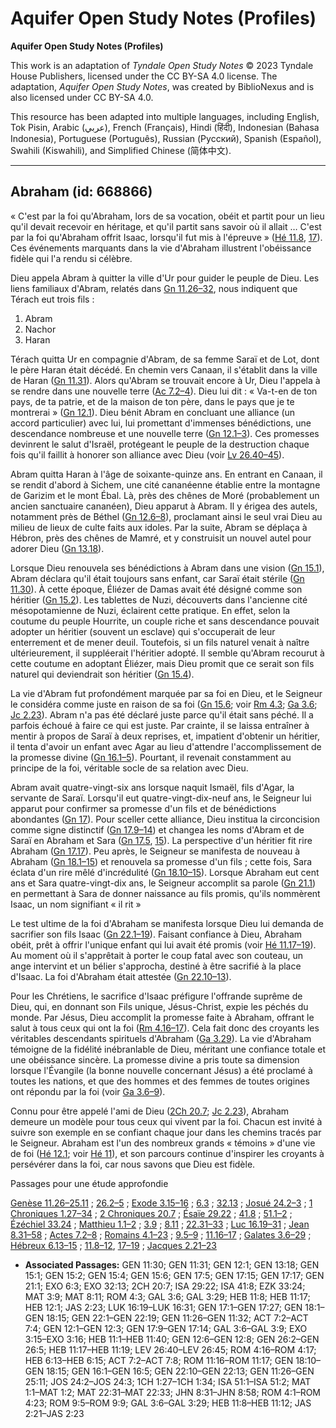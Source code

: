 # Aquifer Open Study Notes (Profiles)

**Aquifer Open Study Notes (Profiles)**

This work is an adaptation of *Tyndale Open Study Notes* © 2023 Tyndale House Publishers, licensed under the CC BY\-SA 4\.0 license. The adaptation, *Aquifer Open Study Notes*, was created by BiblioNexus and is also licensed under CC BY\-SA 4\.0\.

This resource has been adapted into multiple languages, including English, Tok Pisin, Arabic (عربي), French (Français), Hindi (हिंदी), Indonesian (Bahasa Indonesia), Portuguese (Português), Russian (Русский), Spanish (Español), Swahili (Kiswahili), and Simplified Chinese (简体中文).



--------------------------------

## Abraham (id: 668866)

« C'est par la foi qu'Abraham, lors de sa vocation, obéit et partit pour un lieu qu'il devait recevoir en héritage, et qu'il partit sans savoir où il allait … C'est par la foi qu'Abraham offrit Isaac, lorsqu'il fut mis à l'épreuve » ([Hé 11\.8](https://ref.ly/Heb11:8), [17](https://ref.ly/Heb11:17)). Ces événements marquants dans la vie d'Abraham illustrent l'obéissance fidèle qui l'a rendu si célèbre. 

Dieu appela Abram à quitter la ville d'Ur pour guider le peuple de Dieu. Les liens familiaux d'Abram, relatés dans [Gn 11\.26–32](https://ref.ly/Gen11:26-Gen11:32), nous indiquent que Térach eut trois fils :

1. Abram
2. Nachor
3. Haran

Térach quitta Ur en compagnie d'Abram, de sa femme Saraï et de Lot, dont le père Haran était décédé. En chemin vers Canaan, il s'établit dans la ville de Haran ([Gn 11\.31](https://ref.ly/Gen11:31)). Alors qu'Abram se trouvait encore à Ur, Dieu l'appela à se rendre dans une nouvelle terre ([Ac 7\.2–4](https://ref.ly/Acts7:2-Acts7:4)). Dieu lui dit : « Va\-t\-en de ton pays, de ta patrie, et de la maison de ton père, dans le pays que je te montrerai » ([Gn 12\.1](https://ref.ly/Gen12:1)). Dieu bénit Abram en concluant une alliance (un accord particulier) avec lui, lui promettant d'immenses bénédictions, une descendance nombreuse et une nouvelle terre ([Gn 12\.1–3](https://ref.ly/Gen12:1-Gen12:3)). Ces promesses devinrent le salut d'Israël, protégeant le peuple de la destruction chaque fois qu'il faillit à honorer son alliance avec Dieu (voir [Lv 26\.40–45](https://ref.ly/Lev26:40-Lev26:45)).

Abram quitta Haran à l'âge de soixante\-quinze ans. En entrant en Canaan, il se rendit d'abord à Sichem, une cité cananéenne établie entre la montagne de Garizim et le mont Ébal. Là, près des chênes de Moré (probablement un ancien sanctuaire cananéen), Dieu apparut à Abram. Il y érigea des autels, notamment près de Béthel ([Gn 12\.6–8](https://ref.ly/Gen12:6-Gen12:8)), proclamant ainsi le seul vrai Dieu au milieu de lieux de culte faits aux idoles. Par la suite, Abram se déplaça à Hébron, près des chênes de Mamré, et y construisit un nouvel autel pour adorer Dieu ([Gn 13\.18](https://ref.ly/Gen13:18)).

Lorsque Dieu renouvela ses bénédictions à Abram dans une vision ([Gn 15\.1](https://ref.ly/Gen15:1)), Abram déclara qu'il était toujours sans enfant, car Saraï était stérile ([Gn 11\.30](https://ref.ly/Gen11:30)). À cette époque, Éliézer de Damas avait été désigné comme son héritier ([Gn 15\.2](https://ref.ly/Gen15:2)). Les tablettes de Nuzi, découverts dans l'ancienne cité mésopotamienne de Nuzi, éclairent cette pratique. En effet, selon la coutume du peuple Hourrite, un couple riche et sans descendance pouvait adopter un héritier (souvent un esclave) qui s'occuperait de leur enterrement et de mener deuil. Toutefois, si un fils naturel venait à naître ultérieurement, il suppléerait l'héritier adopté. Il semble qu'Abram recourut à cette coutume en adoptant Éliézer, mais Dieu promit que ce serait son fils naturel qui deviendrait son héritier ([Gn 15\.4](https://ref.ly/Gen15:4)).

La vie d'Abram fut profondément marquée par sa foi en Dieu, et le Seigneur le considéra comme juste en raison de sa foi ([Gn 15\.6](https://ref.ly/Gen15:6); voir [Rm 4\.3](https://ref.ly/Rom4:3); [Ga 3\.6](https://ref.ly/Gal3:6); [Jc 2\.23](https://ref.ly/Jas2:23)). Abram n'a pas été déclaré juste parce qu'il était sans péché. Il a parfois échoué à faire ce qui est juste. Par crainte, il se laissa entraîner à mentir à propos de Saraï à deux reprises, et, impatient d'obtenir un héritier, il tenta d'avoir un enfant avec Agar au lieu d'attendre l'accomplissement de la promesse divine ([Gn 16\.1–5](https://ref.ly/Gen16:1-Gen16:5)). Pourtant, il revenait constamment au principe de la foi, véritable socle de sa relation avec Dieu.

Abram avait quatre\-vingt\-six ans lorsque naquit Ismaël, fils d'Agar, la servante de Saraï. Lorsqu'il eut quatre\-vingt\-dix\-neuf ans, le Seigneur lui apparut pour confirmer sa promesse d'un fils et de bénédictions abondantes ([Gn 17](https://ref.ly/Gen17:1-Gen17:27)). Pour sceller cette alliance, Dieu institua la circoncision comme signe distinctif ([Gn 17\.9–14](https://ref.ly/Gen17:9-Gen17:14)) et changea les noms d'Abram et de Saraï en Abraham et Sara ([Gn 17\.5](https://ref.ly/Gen17:5), [15](https://ref.ly/Gen17:15)). La perspective d'un héritier fit rire Abraham ([Gn 17\.17](https://ref.ly/Gen17:17)). Peu après, le Seigneur se manifesta de nouveau à Abraham ([Gn 18\.1–15](https://ref.ly/Gen18:1-Gen18:15)) et renouvela sa promesse d'un fils ; cette fois, Sara éclata d'un rire mêlé d'incrédulité ([Gn 18\.10–15](https://ref.ly/Gen18:10-Gen18:15)). Lorsque Abraham eut cent ans et Sara quatre\-vingt\-dix ans, le Seigneur accomplit sa parole ([Gn 21\.1](https://ref.ly/Gen21:1)) en permettant à Sara de donner naissance au fils promis, qu'ils nommèrent Isaac, un nom signifiant « il rit »

Le test ultime de la foi d'Abraham se manifesta lorsque Dieu lui demanda de sacrifier son fils Isaac ([Gn 22\.1–19](https://ref.ly/Gen22:1-Gen22:19)). Faisant confiance à Dieu, Abraham obéit, prêt à offrir l'unique enfant qui lui avait été promis (voir [Hé 11\.17–19](https://ref.ly/Heb11:17-Heb11:19)). Au moment où il s'apprêtait à porter le coup fatal avec son couteau, un ange intervint et un bélier s'approcha, destiné à être sacrifié à la place d'Isaac. La foi d'Abraham était attestée ([Gn 22\.10–13](https://ref.ly/Gen22:10-Gen22:13)).

Pour les Chrétiens, le sacrifice d'Isaac préfigure l'offrande suprême de Dieu, qui, en donnant son Fils unique, Jésus\-Christ, expie les péchés du monde. Par Jésus, Dieu accomplit la promesse faite à Abraham, offrant le salut à tous ceux qui ont la foi ([Rm 4\.16–17](https://ref.ly/Rom4:16-Rom4:17)). Cela fait donc des croyants les véritables descendants spirituels d'Abraham ([Ga 3\.29](https://ref.ly/Gal3:29)). La vie d'Abraham témoigne de la fidélité inébranlable de Dieu, méritant une confiance totale et une obéissance sincère. La promesse divine a pris toute sa dimension lorsque l'Évangile (la bonne nouvelle concernant Jésus) a été proclamé à toutes les nations, et que des hommes et des femmes de toutes origines ont répondu par la foi (voir [Ga 3\.6–9](https://ref.ly/Gal3:6-Gal3:9)).

Connu pour être appelé l'ami de Dieu ([2Ch 20\.7](https://ref.ly/2Chr20:7); [Jc 2\.23](https://ref.ly/Jas2:23)), Abraham demeure un modèle pour tous ceux qui vivent par la foi. Chacun est invité à suivre son exemple en se confiant chaque jour dans les chemins tracés par le Seigneur. Abraham est l'un des nombreux grands « témoins » d'une vie de foi ([Hé 12\.1](https://ref.ly/Heb12:1); voir [Hé 11](https://ref.ly/Heb11:1-Heb11:40)), et son parcours continue d'inspirer les croyants à persévérer dans la foi, car nous savons que Dieu est fidèle.

Passages pour une étude approfondie

[Genèse 11\.26–25\.11](https://ref.ly/Gen11:26-Gen25:11) ; [26\.2–5](https://ref.ly/Gen26:2-Gen26:5) ; [Exode 3\.15–16](https://ref.ly/Exod3:15-Exod3:16) ; [6\.3](https://ref.ly/Exod6:3) ; [32\.13](https://ref.ly/Exod32:13) ; [Josué 24\.2–3](https://ref.ly/Josh24:2-Josh24:3) ; [1 Chroniques 1\.27–34](https://ref.ly/1Chr1:27-1Chr1:34) ; [2 Chroniques 20\.7](https://ref.ly/2Chr20:7) ; [Ésaïe 29\.22](https://ref.ly/Isa29:22) ; [41\.8](https://ref.ly/Isa41:8) ; [51\.1–2](https://ref.ly/Isa51:1-Isa51:2) ; [Ézéchiel 33\.24](https://ref.ly/Ezek33:24) ; [Matthieu 1\.1–2](https://ref.ly/Matt1:1-Matt1:2) ; [3\.9](https://ref.ly/Matt3:9) ; [8\.11](https://ref.ly/Matt8:11) ; [22\.31–33](https://ref.ly/Matt22:31-Matt22:33) ; [Luc 16\.19–31](https://ref.ly/Luke16:19-Luke16:31) ; [Jean 8\.31–58](https://ref.ly/John8:31-John8:58) ; [Actes 7\.2–8](https://ref.ly/Acts7:2-Acts7:8) ; [Romains 4\.1–23](https://ref.ly/Rom4:1-Rom4:23) ; [9\.5–9](https://ref.ly/Rom9:5-Rom9:9) ; [11\.16–17](https://ref.ly/Rom11:16-Rom11:17) ; [Galates 3\.6–29](https://ref.ly/Gal3:6-Gal3:29) ; [Hébreux 6\.13–15](https://ref.ly/Heb6:13-Heb6:15) ; [11\.8–12](https://ref.ly/Heb11:8-Heb11:12), [17–19](https://ref.ly/Heb11:17-Heb11:19) ; [Jacques 2\.21–23](https://ref.ly/Jas2:21-Jas2:23)

* **Associated Passages:** GEN 11:30; GEN 11:31; GEN 12:1; GEN 13:18; GEN 15:1; GEN 15:2; GEN 15:4; GEN 15:6; GEN 17:5; GEN 17:15; GEN 17:17; GEN 21:1; EXO 6:3; EXO 32:13; 2CH 20:7; ISA 29:22; ISA 41:8; EZK 33:24; MAT 3:9; MAT 8:11; ROM 4:3; GAL 3:6; GAL 3:29; HEB 11:8; HEB 11:17; HEB 12:1; JAS 2:23; LUK 16:19–LUK 16:31; GEN 17:1–GEN 17:27; GEN 18:1–GEN 18:15; GEN 22:1–GEN 22:19; GEN 11:26–GEN 11:32; ACT 7:2–ACT 7:4; GEN 12:1–GEN 12:3; GEN 17:9–GEN 17:14; GAL 3:6–GAL 3:9; EXO 3:15–EXO 3:16; HEB 11:1–HEB 11:40; GEN 12:6–GEN 12:8; GEN 26:2–GEN 26:5; HEB 11:17–HEB 11:19; LEV 26:40–LEV 26:45; ROM 4:16–ROM 4:17; HEB 6:13–HEB 6:15; ACT 7:2–ACT 7:8; ROM 11:16–ROM 11:17; GEN 18:10–GEN 18:15; GEN 16:1–GEN 16:5; GEN 22:10–GEN 22:13; GEN 11:26–GEN 25:11; JOS 24:2–JOS 24:3; 1CH 1:27–1CH 1:34; ISA 51:1–ISA 51:2; MAT 1:1–MAT 1:2; MAT 22:31–MAT 22:33; JHN 8:31–JHN 8:58; ROM 4:1–ROM 4:23; ROM 9:5–ROM 9:9; GAL 3:6–GAL 3:29; HEB 11:8–HEB 11:12; JAS 2:21–JAS 2:23

